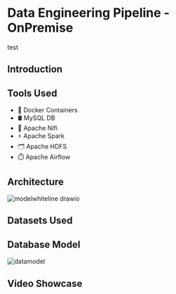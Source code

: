 # Data Engineering Pipeline - OnPremise
test
## Introduction
## Tools Used
- 🐳 Docker Containers 
- 🛢️ MySQL DB
- 🔄 Apache Nifi
- ⚡ Apache Spark
- 🗂️ Apache HDFS
- ⏱️ Apache Airflow
## Architecture
![modelwhiteline drawio](https://github.com/user-attachments/assets/a768144f-a39f-4884-9e8f-f5408dc70921)
## Datasets Used
## Database Model
![datamodel](https://github.com/user-attachments/assets/71fc8225-262e-4924-8149-4e431eca974a)

## Video Showcase
## 

